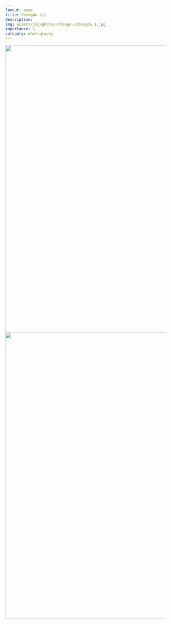 ```yaml
---
layout: page
title: Chengdu 🇨🇳
description: 
img: assets/img/photos/chengdu/chengdu_1.jpg
importance: 1
category: photography
---
```


<img src="../../../assets/img/photos/chengdu/chengdu_1.jpg"  width="900">

<img src="../../../assets/img/photos/chengdu/chengdu_2.jpg"  width="900">
